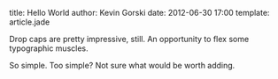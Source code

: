 title: Hello World
author: Kevin Gorski
date: 2012-06-30 17:00
template: article.jade

Drop caps are pretty impressive, still. An opportunity to flex some typographic muscles.

So simple. Too simple? Not sure what would be worth adding.